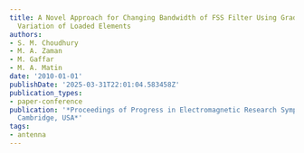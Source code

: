 ```yaml
---
title: A Novel Approach for Changing Bandwidth of FSS Filter Using Gradual Circumferential
  Variation of Loaded Elements
authors:
- S. M. Choudhury
- M. A. Zaman
- M. Gaffar
- M. A. Matin
date: '2010-01-01'
publishDate: '2025-03-31T22:01:04.583458Z'
publication_types:
- paper-conference
publication: '*Proceedings of Progress in Electromagnetic Research Symposium PIERS,
  Cambridge, USA*'
tags:
- antenna
---
```

